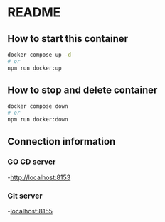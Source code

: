 # README
## How to start this container

```bash
docker compose up -d
# or
npm run docker:up
```

## How to stop and delete container

```bash
docker compose down
# or
npm run docker:down
```

## Connection information

### GO CD server

-<http://localhost:8153>

### Git server

-<localhost:8155>
